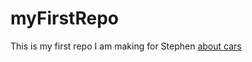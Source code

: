 # myFirstRepo
This is my first repo I am making for Stephen
[about cars](https://www.bing.com/ck/a?!&&p=5dbf5df39666b4daJmltdHM9MTcyNzgyNzIwMCZpZ3VpZD0yNTM4MmNjMi1lZDE3LTYyNzgtMDMzOC0zOWMxZWMxNzYzMTEmaW5zaWQ9NTI1Mg&ptn=3&ver=2&hsh=3&fclid=25382cc2-ed17-6278-0338-39c1ec176311&psq=car+news&u=a1aHR0cHM6Ly93d3cuY2FyYW5kZHJpdmVyLmNvbS9uZXdzLyM6fjp0ZXh0PUZyb20gc3B5IHNob3RzIHRvIG5ldyByZWxlYXNlcyB0byBhdXRv&ntb=1)

